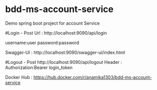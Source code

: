 # bdd-ms-account-service
Demo spring boot project for account Service 

#Login - Post
Url : http://localhost:9090/api/login

username:user 
password:password

Swagger-UI : http://localhost:9090/swagger-ui/index.html

#Logout - Post
http://localhost:9090/api/logout
Header : Authorization:Bearer login_token

Docker Hub : https://hub.docker.com/r/anamika1303/bdd-ms-account-service

